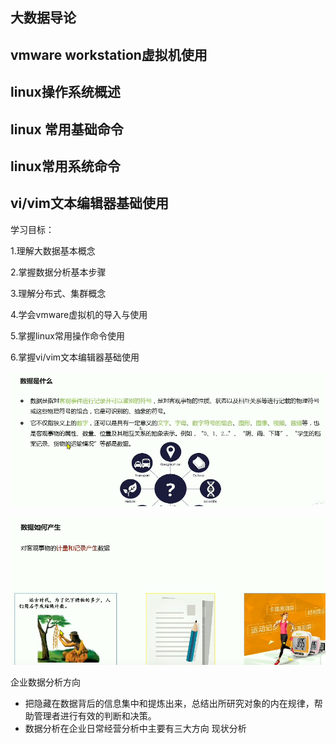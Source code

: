 

 大数据导论
--

 vmware workstation虚拟机使用
--

linux操作系统概述
--

linux 常用基础命令
--

linux常用系统命令
--

vi/vim文本编辑器基础使用
--

  学习目标：
 
1.理解大数据基本概念

2.掌握数据分析基本步骤

3.理解分布式、集群概念

4.学会vmware虚拟机的导入与使用

5.掌握linux常用操作命令使用

6.掌握vi/vim文本编辑器基础使用


![输入图片说明](/imgs/2024-01-01/GG9fkI95ajKJwxOy.png)

![输入图片说明](/imgs/2024-01-01/KEkOVORv5zYsM4uE.png)

企业数据分析方向

- 把隐藏在数据背后的信息集中和提炼出来，总结出所研究对象的内在规律，帮助管理者进行有效的判断和决策。
- 数据分析在企业日常经营分析中主要有三大方向
现状分析  
<!--stackedit_data:
eyJoaXN0b3J5IjpbLTEzNTkyNzI4Nyw0NDA5MDU2MTldfQ==
-->